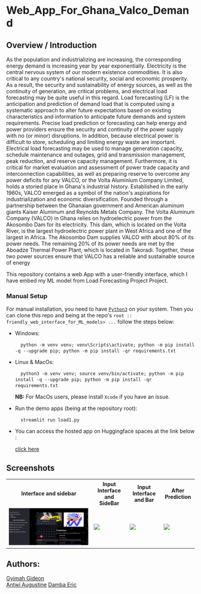 # Web_App_For_Ghana_Valco_Demand


## Overview / Introduction  
As the population and industrializing are increasing, the corresponding energy demand is increasing year by year exponentially. Electricity is the central nervous system of our modern existence commodities. It is also critical to any country's national security, social and economic prosperity. As a result, the security and sustainability of energy sources, as well as the continuity of generation, are critical problems, and electrical load forecasting may be quite useful in this regard. Load forecasting (LF) is the anticipation and prediction of demand load that is computed using a systematic approach to alter future expectations based on existing characteristics and information to anticipate future demands and system requirements. Precise load prediction or forecasting can help energy and power providers ensure the security and continuity of the power supply with no (or minor) disruptions. In addition, because electrical power is difficult to store, scheduling and limiting energy waste are important. Electrical load forecasting may be used to manage generation capacity, schedule maintenance and outages, grid and transmission management, peak reduction, and reserve capacity management.  Furthermore, it is critical for market evaluation and assessment of power trade capacity and interconnection capabilities, as well as preparing reserve to overcome any power deficits for any VALCO, or the Volta Aluminium Company Limited, holds a storied place in Ghana's industrial history. Established in the early 1960s, VALCO emerged as a symbol of the nation's aspirations for industrialization and economic diversification. Founded through a partnership between the Ghanaian government and American aluminum giants Kaiser Aluminum and Reynolds Metals Company. The Volta Aluminum Company (VALCO) in Ghana relies on hydroelectric power from the Akosombo Dam for its electricity. This dam, which is located on the Volta River, is the largest hydroelectric power plant in West Africa and one of the largest in Africa. The Akosombo Dam supplies VALCO with about 80% of its power needs. The remaining 20% of its power needs are met by the Aboadze Thermal Power Plant, which is located in Takoradi. Together, these two power sources ensure that VALCO has a reliable and sustainable source of energy  


This repository contains a web App with a user-friendly interface, which I have embed my ML model from Load Forecasting Project Project. 

### Manual Setup

For manual installation, you need to have [`Python3`](https://www.python.org/) on your system. Then you can clone this repo and being at the repo's `root :: friendly_web_interface_for_ML_models> ...`  follow the steps below:

- Windows:
        
        python -m venv venv; venv\Scripts\activate; python -m pip install -q --upgrade pip; python -m pip install -qr requirements.txt  

- Linux & MacOs:
        
        python3 -m venv venv; source venv/bin/activate; python -m pip install -q --upgrade pip; python -m pip install -qr requirements.txt  

    **NB:** For MacOs users, please install `Xcode` if you have an issue.



- Run the demo apps (being at the repository root):

        streamlit run load1.py

- You can access the hosted app on Huggingface spaces at the link below :
        
    [click here](https://huggingface.co/spaces/Gyimah3/Valco-Demand-App)
    
    
    
    
 ## Screenshots

<table>
    <tr>
        <th>Interface and sidebar</th>
        <th>Input Interface and SideBar</th>
        <th>Input Interface and Bar</th>
        <th>After Prediction</th>
    </tr>
    <tr>
        <td><img src="./images/image1.png"/></td>
        <td><img src="./images/image2.png"/></td>
        <td><img src="./images/image3.png"/></td>
        <td><img src="./images/imagen4.png"/></td>
    </tr>
</table>

    
  ## Authors:
[Gyimah Gideon](https://www.linkedin.com/in/gideon-gyimah-08268b243/)  
[ Antwi Augustine](https://wa.link/e7w16w)
[ Damba Eric](https://wa.link/c648pg)

   
